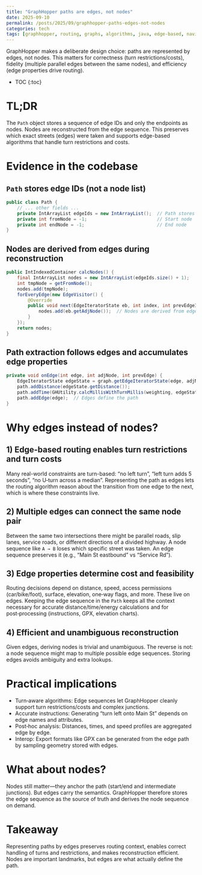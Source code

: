 ```yaml
---
title: "GraphHopper paths are edges, not nodes"
date: 2025-09-10
permalink: /posts/2025/09/graphhopper-paths-edges-not-nodes
categories: tech
tags: [graphhopper, routing, graphs, algorithms, java, edge-based, navigation]
---
```


GraphHopper makes a deliberate design choice: paths are represented by edges, not nodes. This matters for correctness (turn restrictions/costs), fidelity (multiple parallel edges between the same nodes), and efficiency (edge properties drive routing).

* TOC
{:toc}

# TL;DR

The `Path` object stores a sequence of edge IDs and only the endpoints as nodes. Nodes are reconstructed from the edge sequence. This preserves which exact streets (edges) were taken and supports edge-based algorithms that handle turn restrictions and costs.

# Evidence in the codebase

## `Path` stores edge IDs (not a node list)

```java
public class Path {
    // ... other fields ...
    private IntArrayList edgeIds = new IntArrayList();  // Path stores edge IDs
    private int fromNode = -1;                          // Start node
    private int endNode = -1;                           // End node
}
```

## Nodes are derived from edges during reconstruction

```java
public IntIndexedContainer calcNodes() {
    final IntArrayList nodes = new IntArrayList(edgeIds.size() + 1);
    int tmpNode = getFromNode();
    nodes.add(tmpNode);
    forEveryEdge(new EdgeVisitor() {
        @Override
        public void next(EdgeIteratorState eb, int index, int prevEdgeId) {
            nodes.add(eb.getAdjNode());  // Nodes are derived from edges
        }
    });
    return nodes;
}
```

## Path extraction follows edges and accumulates edge properties

```java
private void onEdge(int edge, int adjNode, int prevEdge) {
    EdgeIteratorState edgeState = graph.getEdgeIteratorState(edge, adjNode);
    path.addDistance(edgeState.getDistance());
    path.addTime(GHUtility.calcMillisWithTurnMillis(weighting, edgeState, false, prevEdge));
    path.addEdge(edge);  // Edges define the path
}
```

# Why edges instead of nodes?

## 1) Edge-based routing enables turn restrictions and turn costs

Many real-world constraints are turn-based: “no left turn”, “left turn adds 5 seconds”, “no U‑turn across a median”. Representing the path as edges lets the routing algorithm reason about the transition from one edge to the next, which is where these constraints live.

## 2) Multiple edges can connect the same node pair

Between the same two intersections there might be parallel roads, slip lanes, service roads, or different directions of a divided highway. A node sequence like `A → B` loses which specific street was taken. An edge sequence preserves it (e.g., “Main St eastbound” vs “Service Rd”).

## 3) Edge properties determine cost and feasibility

Routing decisions depend on distance, speed, access permissions (car/bike/foot), surface, elevation, one‑way flags, and more. These live on edges. Keeping the edge sequence in the `Path` keeps all the context necessary for accurate distance/time/energy calculations and for post‑processing (instructions, GPX, elevation charts).

## 4) Efficient and unambiguous reconstruction

Given edges, deriving nodes is trivial and unambiguous. The reverse is not: a node sequence might map to multiple possible edge sequences. Storing edges avoids ambiguity and extra lookups.

# Practical implications

- Turn‑aware algorithms: Edge sequences let GraphHopper cleanly support turn restrictions/costs and complex junctions.
- Accurate instructions: Generating “turn left onto Main St” depends on edge names and attributes.
- Post‑hoc analysis: Distances, times, and speed profiles are aggregated edge by edge.
- Interop: Export formats like GPX can be generated from the edge path by sampling geometry stored with edges.

# What about nodes?

Nodes still matter—they anchor the path (start/end and intermediate junctions). But edges carry the semantics. GraphHopper therefore stores the edge sequence as the source of truth and derives the node sequence on demand.

# Takeaway

Representing paths by edges preserves routing context, enables correct handling of turns and restrictions, and makes reconstruction efficient. Nodes are important landmarks, but edges are what actually define the path.

